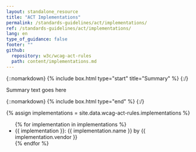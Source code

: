 ```yaml
---
layout: standalone_resource
title: "ACT Implementations"
permalink: /standards-guidelines/act/implementations/
ref: /standards-guidelines/act/implementations/
lang: en
type_of_guidance: false
footer: ""
github:
  repository: w3c/wcag-act-rules
  path: content/implementations.md
---
```


{::nomarkdown} {% include box.html type="start" title="Summary" %} {:/}

Summary text goes here

{::nomarkdown} {% include box.html type="end" %} {:/}

{% assign implementations = site.data.wcag-act-rules.implementations %}

<ul>
{% for implementation in implementations %}

  <li>{{ implementation }}: {{ implementation.name }} by {{ implementation.vendor }}</li>
{% endfor %}
</ul>
